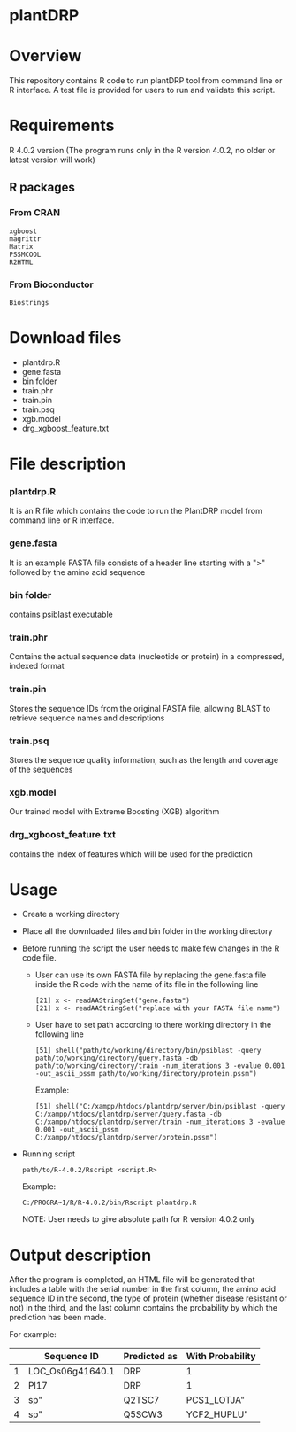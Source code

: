 # plantDRP
# Overview
This repository contains R code to run plantDRP tool from command line or R interface. A test file is provided for users to run and validate this script.

# Requirements
R 4.0.2 version (The program runs only in the R version 4.0.2, no older or latest version will work)
## R packages
### From CRAN
    xgboost
    magrittr
    Matrix
    PSSMCOOL
    R2HTML
    
### From Bioconductor
    Biostrings

# Download files
- plantdrp.R
- gene.fasta
- bin folder
- train.phr
- train.pin
- train.psq
- xgb.model
- drg_xgboost_feature.txt

# File description
### plantdrp.R
It is an R file which contains the code to run the PlantDRP model from command line or R interface.

### gene.fasta
It is an example FASTA file consists of a header line starting with a ">" followed by the amino acid sequence

### bin folder
contains psiblast executable

### train.phr
Contains the actual sequence data (nucleotide or protein) in a compressed, indexed format

### train.pin
Stores the sequence IDs from the original FASTA file, allowing BLAST to retrieve sequence names and descriptions

### train.psq
Stores the sequence quality information, such as the length and coverage of the sequences

### xgb.model
Our trained model with Extreme Boosting (XGB) algorithm

### drg_xgboost_feature.txt
contains the index of features which will be used for the prediction

# Usage 
- Create a working directory 
- Place all the downloaded files and bin folder in the working directory
- Before running the script the user needs to make few changes in the R code file.
  
  - User can use its own FASTA file by replacing the gene.fasta file inside the R code with the name of its file in the following line
  
        [21] x <- readAAStringSet("gene.fasta")
        [21] x <- readAAStringSet("replace with your FASTA file name")

  -  User have to set path according to there working directory in the following line

         [51] shell("path/to/working/directory/bin/psiblast -query path/to/working/directory/query.fasta -db path/to/working/directory/train -num_iterations 3 -evalue 0.001 -out_ascii_pssm path/to/working/directory/protein.pssm")

      Example:
  
         [51] shell("C:/xampp/htdocs/plantdrp/server/bin/psiblast -query C:/xampp/htdocs/plantdrp/server/query.fasta -db C:/xampp/htdocs/plantdrp/server/train -num_iterations 3 -evalue 0.001 -out_ascii_pssm C:/xampp/htdocs/plantdrp/server/protein.pssm")
  
- Running script
  
      path/to/R-4.0.2/Rscript <script.R>

  Example:
  
      C:/PROGRA~1/R/R-4.0.2/bin/Rscript plantdrp.R
   
   NOTE: User needs to give absolute path for R version 4.0.2 only

# Output description
After the program is completed, an HTML file will be generated that includes a table with the serial number in the first column, the amino acid sequence ID in the second, the type of protein (whether disease resistant or not) in the third, and the last column contains the probability by which the prediction has been made.

For example:

| |Sequence ID |Predicted as|With Probability|
|---|---|---|---|
|1|LOC_Os06g41640.1|DRP|1|
|2|Pl17|DRP|1|
|3|sp"|Q2TSC7|PCS1_LOTJA"|non-DRP|1|
|4|sp"|Q5SCW3|YCF2_HUPLU"|non-DRP|0.99|
